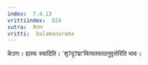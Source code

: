 ```yaml
---
index:  7.4.13
vrittiindex:  824
sutra:  केऽणः
vritti:  balamanorama 
---
```


केऽणः। ह्यस्वः स्यादिति। `शृ?दृ?प्रा'मित्यतस्तदनुवृत्तेरिति भावः।

